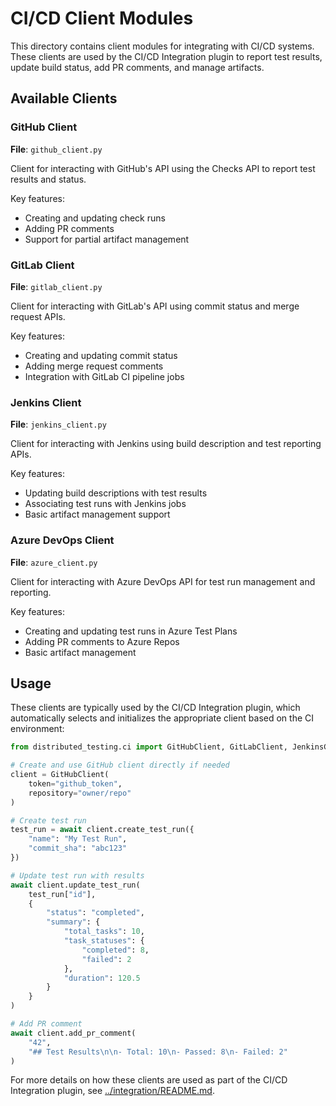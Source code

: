 # CI/CD Client Modules

This directory contains client modules for integrating with CI/CD systems. These clients are used by the CI/CD Integration plugin to report test results, update build status, add PR comments, and manage artifacts.

## Available Clients

### GitHub Client

**File**: `github_client.py`

Client for interacting with GitHub's API using the Checks API to report test results and status.

Key features:
- Creating and updating check runs
- Adding PR comments
- Support for partial artifact management

### GitLab Client

**File**: `gitlab_client.py`

Client for interacting with GitLab's API using commit status and merge request APIs.

Key features:
- Creating and updating commit status
- Adding merge request comments
- Integration with GitLab CI pipeline jobs

### Jenkins Client

**File**: `jenkins_client.py`

Client for interacting with Jenkins using build description and test reporting APIs.

Key features:
- Updating build descriptions with test results
- Associating test runs with Jenkins jobs
- Basic artifact management support

### Azure DevOps Client

**File**: `azure_client.py`

Client for interacting with Azure DevOps API for test run management and reporting.

Key features:
- Creating and updating test runs in Azure Test Plans
- Adding PR comments to Azure Repos
- Basic artifact management

## Usage

These clients are typically used by the CI/CD Integration plugin, which automatically selects and initializes the appropriate client based on the CI environment:

```python
from distributed_testing.ci import GitHubClient, GitLabClient, JenkinsClient, AzureClient

# Create and use GitHub client directly if needed
client = GitHubClient(
    token="github_token",
    repository="owner/repo"
)

# Create test run
test_run = await client.create_test_run({
    "name": "My Test Run",
    "commit_sha": "abc123"
})

# Update test run with results
await client.update_test_run(
    test_run["id"],
    {
        "status": "completed",
        "summary": {
            "total_tasks": 10,
            "task_statuses": {
                "completed": 8,
                "failed": 2
            },
            "duration": 120.5
        }
    }
)

# Add PR comment
await client.add_pr_comment(
    "42",
    "## Test Results\n\n- Total: 10\n- Passed: 8\n- Failed: 2"
)
```

For more details on how these clients are used as part of the CI/CD Integration plugin, see [../integration/README.md](../integration/README.md).